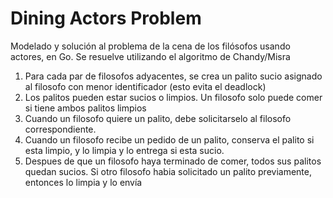 # Dining Actors Problem

Modelado y solución al problema de la cena de los filósofos usando actores, en Go. Se resuelve utilizando el algoritmo de Chandy/Misra

1. Para cada par de filosofos adyacentes, se crea un palito sucio asignado al filosofo con menor identificador (esto evita el deadlock)
2. Los palitos pueden estar sucios o limpios. Un filosofo solo puede comer si tiene ambos palitos limpios
3. Cuando un filosofo quiere un palito, debe solicitarselo al filosofo correspondiente.
4. Cuando un filosofo recibe un pedido de un palito, conserva el palito si esta limpio, y lo limpia y lo entrega si esta sucio.
5. Despues de que un filosofo haya terminado de comer, todos sus palitos quedan sucios. Si otro filosofo habia solicitado un palito previamente, entonces lo limpia y lo envía